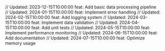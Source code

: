 // Updated: 2023-12-15T10:00:00
feat: Add basic data processing pipeline
// Updated: 2024-01-15T10:00:00
feat: Implement error handling
// Updated: 2024-02-15T10:00:00
feat: Add logging system
// Updated: 2024-03-15T10:00:00
feat: Implement data validation
// Updated: 2024-04-15T10:00:00
feat: Add unit tests
// Updated: 2024-05-15T10:00:00
feat: Implement performance monitoring
// Updated: 2024-06-15T10:00:00
feat: Add documentation
// Updated: 2024-07-15T10:00:00
feat: Optimize memory usage
